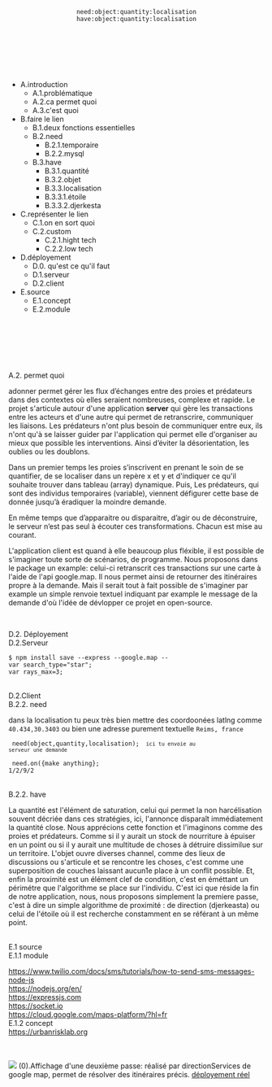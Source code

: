 <br><br><br><br>
 <p align="center">
<code>need:object:quantity:localisation</code><br>
<code>have:object:quantity:localisation</code>
 </p>
<br><br><br><br><br>


<ul>
 <li>A.introduction
<ul>

   <li>A.1.problématique</li>
   <li>A.2.ca permet quoi</li>
     <li>A.3.c'est quoi</li>
 </ul>
 </li>
 
 <li>B.faire le lien
 <ul><li>B.1.deux fonctions essentielles</li></ul>
 
 <ul>
 <li>B.2.need<ul>
 <li>B.2.1.temporaire</li>
 <li>B.2.2.mysql</li>
  </ul>
  </li>
  
 <li>B.3.have
 <ul>
 <li>B.3.1.quantité</li>
 <li>B.3.2.objet</li>
 <li>B.3.3.localisation</li>
 <li>B.3.3.1.étoile</li>
 <li>B.3.3.2.djerkesta</li>
 </ul>
  </li>
 
 
 </ul>
</li>
 <li>C.représenter le lien
 <ul>
 
 <li>C.1.on en sort quoi</li>
 <li>C.2.custom<ul>
 <li>C.2.1.hight tech</li>
 <li>C.2.2.low tech</li></ul>
 
 </li>
 </ul>
 
 </li>

 <li>D.déployement
 <ul>
 <li>D.0. qu'est ce qu'il faut</li>
 <li>D.1.serveur</li>
 <li>D.2.client</li>
 </ul>
 </li>
 
 <li>E.source
<ul> <li>E.1.concept</li>
 <li>E.2.module</li>

</li>
 
</ul>

</li>
</uL>


<br><br><br><br><br>

A.2. permet quoi<br>

adonner permet gérer les flux d’échanges entre des proies et prédateurs dans des contextes où elles seraient nombreuses, complexe et rapide. Le projet s'articule autour d'une application <b>server</b> qui gère les transactions entre les acteurs et d'une autre qui permet de retranscrire, communiquer les liaisons. 
 Les prédateurs n'ont plus besoin de communiquer entre eux, ils n'ont qu'à se laisser guider par l'application qui permet elle d'organiser au mieux que possible les interventions. Ainsi d’éviter la désorientation, les oublies ou les doublons. 


Dans un premier temps les proies s’inscrivent en prenant le soin de se quantifier, de se localiser dans un repère x et y et d'indiquer ce qu'il souhaite trouver dans tableau (array) dynamique. Puis, Les prédateurs, qui sont des individus temporaires (variable), viennent défigurer cette base de donnée jusqu’à éradiquer la moindre demande.

En même temps que d’apparaitre ou disparaitre, d’agir ou de déconstruire, le serveur n’est pas seul à écouter ces transformations. Chacun est mise au courant. 

L'application client est quand à elle beaucoup plus fléxible, il est possible de s'imaginer toute sorte de scénarios, de programme. Nous proposons dans le package un example: celui-ci retranscrit ces transactions sur une carte à l'aide de l'api google.map. Il nous permet ainsi de retourner des itinéraires propre à la demande. Mais il serait tout à fait possible de s'imaginer par example un simple renvoie textuel indiquant par example le message de la demande d'où l'idée de dévlopper ce projet en open-source.

<br>


D.2. Déployement<br>
D.2.Serveur<br>

<code>$ npm install save --express --google.map -- </code><br>
<code>var search_type="star"; </code><br>
<code>var rays_max=3; </code><br>


D.2.Client<br>
B.2.2. need<br>

dans la localisation tu peux très bien mettre des coordoonées latlng comme <code>40.434,30.3403</code> ou bien une adresse purement textuelle <code>Reims, france</code>
 
 <code> need(object,quantity,localisation); <code>
 ici tu envoie au serveur une demande</code></code><br>
 
  <code> need.on({make anything}; </code><br>
    <code>1/2/9/2</code>

<br>
B.2.2. have<br>

La quantité est l'élément de saturation, celui qui permet la non harcélisation souvent décriée dans ces stratégies, ici, l'annonce disparaît immédiatement la quantité close. Nous apprécions cette fonction et l'imaginons comme des proies et prédateurs. Comme si il y aurait un stock de nourriture à épuiser en un point ou si il y aurait une multitude de choses à détruire dissimilue sur un territoire. L'objet ouvre diverses channel, comme des lieux de discussions ou s'articule et se rencontre les choses, c'est comme une superposition de couches laissant aucun1e place à un conflit possible. Et, enfin la proximité est un élément clef de condition, c'est en éméttant un périmétre que l'algorithme se place sur l'individu. C'est ici que réside la fin de notre application, nous, nous proposons simplement la premiere passe, c'est à dire un simple algorithme de proximité : de direction (djerkeasta) ou celui de l'étoile où il est recherche constamment en se référant à un même point. 

<br>
E.1 source<br>
E.1.1 module<br>

https://www.twilio.com/docs/sms/tutorials/how-to-send-sms-messages-node-js<br>
https://nodejs.org/en/<br>
https://expressjs.com<br>
https://socket.io<br>
https://cloud.google.com/maps-platform/?hl=fr
<br>
E.1.2 concept<br>
https://urbanrisklab.org

<br><br>
<img src="example/square.png">
(0).Affichage d'une deuxième passe: réalisé par directionServices de google map, permet de résolver des itinéraires précis. <a href="http://www.adonner.mrself.com">déployement réel</a>

